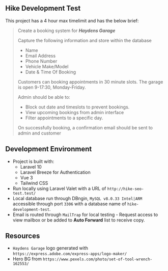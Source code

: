 ## Hike Development Test

This project has a 4 hour max timelimit and has the below brief:

> Create a booking system for *__Haydens Garage__*
>
> Capture the following information and store within the database
> - Name
> - Email Address
> - Phone Number
> - Vehicle Make/Model
> - Date & Time Of Booking
> 
> Customers can booking appointments in 30 minute slots. 
> The garage is open 9-17:30, Monday-Friday.
>
> Admin should be able to:
> - Block out date and timeslots to prevent bookings. 
> - View upcoming bookings from admin interface
> - Filter appointments to a specific day.
> 
> On successfully booking, a confirmation email should be sent to admin and customer

## Development Environment

- Project is built with:
    - Laravel 10
    - Laravel Breeze for Authentication
    - Vue 3
    - Tailwind CSS
- Run locally using Laravel Valet with a URL of `http://hike-seo-test.test/`
- Local database run through DBngin, `MySQL v8.0.33 Intel|ARM` accessible through port `3306` with a database name of `hike-development-test`.
- Email is routed through `MailTrap` for local testing - Request access to view mailbox or be added to **Auto Forward** list to receive copy.

## Resources

- `Haydens Garage` logo generated with `https://express.adobe.com/express-apps/logo-maker/`
- Hero BG from `https://www.pexels.com/photo/set-of-tool-wrench-162553/`
